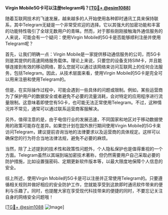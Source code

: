 **Virgin Mobile5G卡可以注册telegram吗？[[TG💪+ @esim1088](https://t.me/s/esim1088)]**

随着互联网技术的飞速发展，越来越多的人开始使用各种即时通讯工具来保持联系，其中Telegram无疑是一个非常受欢迎的选择。它以其强大的加密功能和丰富的功能特性吸引了全球无数用户的青睐。然而，对于那些刚刚接触海外通信服务的人来说，可能会有一个疑问：使用Virgin Mobile的5G卡是否能够顺利注册并使用Telegram呢？

首先，让我们明确一点：Virgin Mobile是一家提供移动通信服务的公司，而5G卡则是其提供的高速网络服务载体。理论上来说，只要您的设备支持SIM卡，并且能够连接到有效的移动网络，那么您就可以通过该网络来访问互联网上的任何合法服务，包括Telegram。因此，从技术层面来看，使用Virgin Mobile的5G卡是完全可以用来注册和使用Telegram的。

但是，在实际操作过程中，可能会遇到一些具体的问题或限制。例如，某些运营商为了保护用户的数据安全或者避免不必要的流量消耗，会对特定的应用程序进行流量限制。这意味着即使您有5G卡，也可能无法正常使用Telegram。不过，这种情况并不常见，通常可以通过联系运营商客服解决。

另外，值得注意的是，由于电信行业的发展迅速，不同国家和地区对于移动数据使用的政策可能存在差异。如果您计划在国外旅行期间使用Virgin Mobile的5G卡来访问Telegram，建议提前咨询当地的法律要求以及运营商的具体规定。这样可以确保您的行为符合当地法律法规，避免不必要的麻烦。

当然，除了上述提到的技术性和政策性问题外，个人隐私保护也是值得重视的一个方面。Telegram虽然以其端到端加密技术著称，但仍然需要用户自己采取必要的防护措施，比如设置强密码、定期更新软件版本等，以最大限度地保障个人信息的安全。

综上所述，使用Virgin Mobile的5G卡是可以注册并正常使用Telegram的。只要遵循相关规则并做好相应的安全防护工作，您就能享受到这款即时通讯软件带来的便利与乐趣了。同时，也提醒大家在享受现代科技带来的便捷的同时，不要忘记关注自身的网络安全问题哦！

[[TG💪+ @esim1088](https://t.me/s/esim1088) ![Image](https://i.postimg.cc/4NQfJmqS/Snipaste-2025-05-13-00-14-12.png)]